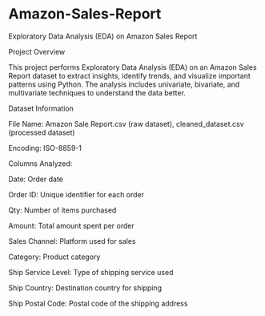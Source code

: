 # Amazon-Sales-Report
Exploratory Data Analysis (EDA) on Amazon Sales Report

Project Overview

This project performs Exploratory Data Analysis (EDA) on an Amazon Sales Report dataset to extract insights, identify trends, and visualize important patterns using Python. The analysis includes univariate, bivariate, and multivariate techniques to understand the data better.

Dataset Information

File Name: Amazon Sale Report.csv (raw dataset), cleaned_dataset.csv (processed dataset)

Encoding: ISO-8859-1

Columns Analyzed:

Date: Order date

Order ID: Unique identifier for each order

Qty: Number of items purchased

Amount: Total amount spent per order

Sales Channel: Platform used for sales

Category: Product category

Ship Service Level: Type of shipping service used

Ship Country: Destination country for shipping

Ship Postal Code: Postal code of the shipping address
